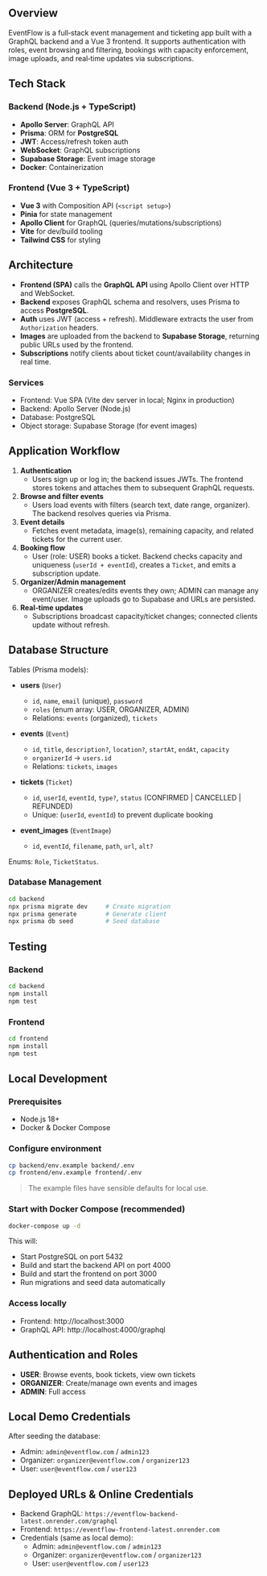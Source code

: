 ## Overview

EventFlow is a full‑stack event management and ticketing app built with a GraphQL backend and a Vue 3 frontend. It supports authentication with roles, event browsing and filtering, bookings with capacity enforcement, image uploads, and real‑time updates via subscriptions.

## Tech Stack

### Backend (Node.js + TypeScript)

- **Apollo Server**: GraphQL API
- **Prisma**: ORM for **PostgreSQL**
- **JWT**: Access/refresh token auth
- **WebSocket**: GraphQL subscriptions
- **Supabase Storage**: Event image storage
- **Docker**: Containerization

### Frontend (Vue 3 + TypeScript)

- **Vue 3** with Composition API (`<script setup>`)
- **Pinia** for state management
- **Apollo Client** for GraphQL (queries/mutations/subscriptions)
- **Vite** for dev/build tooling
- **Tailwind CSS** for styling

## Architecture

- **Frontend (SPA)** calls the **GraphQL API** using Apollo Client over HTTP and WebSocket.
- **Backend** exposes GraphQL schema and resolvers, uses Prisma to access **PostgreSQL**.
- **Auth** uses JWT (access + refresh). Middleware extracts the user from `Authorization` headers.
- **Images** are uploaded from the backend to **Supabase Storage**, returning public URLs used by the frontend.
- **Subscriptions** notify clients about ticket count/availability changes in real time.

### Services

- Frontend: Vue SPA (Vite dev server in local; Nginx in production)
- Backend: Apollo Server (Node.js)
- Database: PostgreSQL
- Object storage: Supabase Storage (for event images)

## Application Workflow

1. **Authentication**
   - Users sign up or log in; the backend issues JWTs. The frontend stores tokens and attaches them to subsequent GraphQL requests.
2. **Browse and filter events**
   - Users load events with filters (search text, date range, organizer). The backend resolves queries via Prisma.
3. **Event details**
   - Fetches event metadata, image(s), remaining capacity, and related tickets for the current user.
4. **Booking flow**
   - User (role: USER) books a ticket. Backend checks capacity and uniqueness (`userId + eventId`), creates a `Ticket`, and emits a subscription update.
5. **Organizer/Admin management**
   - ORGANIZER creates/edits events they own; ADMIN can manage any event/user. Image uploads go to Supabase and URLs are persisted.
6. **Real‑time updates**
   - Subscriptions broadcast capacity/ticket changes; connected clients update without refresh.

## Database Structure

Tables (Prisma models):

- **users** (`User`)

  - `id`, `name`, `email` (unique), `password`
  - `roles` (enum array: USER, ORGANIZER, ADMIN)
  - Relations: `events` (organized), `tickets`

- **events** (`Event`)

  - `id`, `title`, `description?`, `location?`, `startAt`, `endAt`, `capacity`
  - `organizerId` → `users.id`
  - Relations: `tickets`, `images`

- **tickets** (`Ticket`)

  - `id`, `userId`, `eventId`, `type?`, `status` (CONFIRMED | CANCELLED | REFUNDED)
  - Unique: (`userId`, `eventId`) to prevent duplicate booking

- **event_images** (`EventImage`)
  - `id`, `eventId`, `filename`, `path`, `url`, `alt?`

Enums: `Role`, `TicketStatus`.

### Database Management

```bash
cd backend
npx prisma migrate dev     # Create migration
npx prisma generate        # Generate client
npx prisma db seed         # Seed database
```

## Testing

### Backend

```bash
cd backend
npm install
npm test
```

### Frontend

```bash
cd frontend
npm install
npm test
```

## Local Development

### Prerequisites

- Node.js 18+
- Docker & Docker Compose

### Configure environment

```bash
cp backend/env.example backend/.env
cp frontend/env.example frontend/.env
```

> The example files have sensible defaults for local use.

### Start with Docker Compose (recommended)

```bash
docker-compose up -d
```

This will:

- Start PostgreSQL on port 5432
- Build and start the backend API on port 4000
- Build and start the frontend on port 3000
- Run migrations and seed data automatically

### Access locally

- Frontend: http://localhost:3000
- GraphQL API: http://localhost:4000/graphql

## Authentication and Roles

- **USER**: Browse events, book tickets, view own tickets
- **ORGANIZER**: Create/manage own events and images
- **ADMIN**: Full access

## Local Demo Credentials

After seeding the database:

- Admin: `admin@eventflow.com` / `admin123`
- Organizer: `organizer@eventflow.com` / `organizer123`
- User: `user@eventflow.com` / `user123`

## Deployed URLs & Online Credentials

- Backend GraphQL: `https://eventflow-backend-latest.onrender.com/graphql`
- Frontend: `https://eventflow-frontend-latest.onrender.com`
- Credentials (same as local demo):
  - Admin: `admin@eventflow.com` / `admin123`
  - Organizer: `organizer@eventflow.com` / `organizer123`
  - User: `user@eventflow.com` / `user123`
